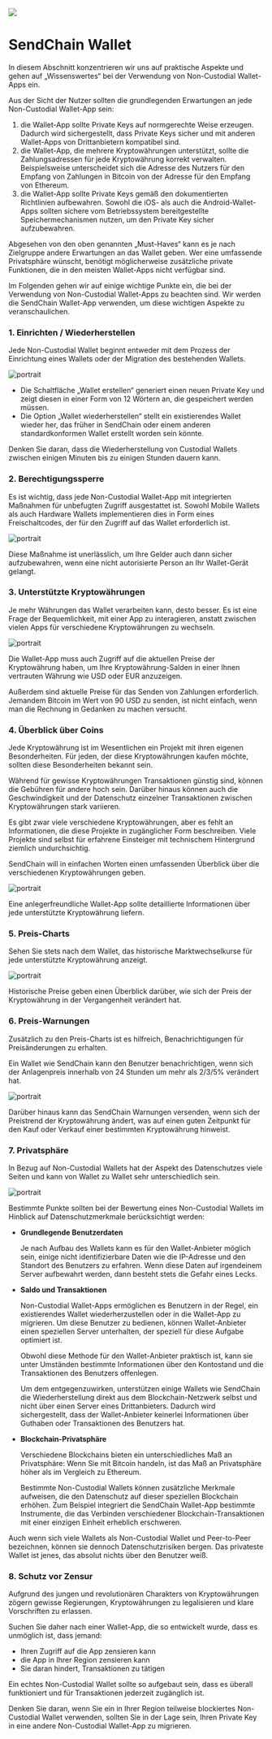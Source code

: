 ![](../images/05-main-l.png)

# SendChain Wallet

In diesem Abschnitt konzentrieren wir uns auf praktische Aspekte und gehen auf „Wissenswertes“ bei der Verwendung von Non-Custodial Wallet-Apps ein.

Aus der Sicht der Nutzer sollten die grundlegenden Erwartungen an jede Non-Custodial Wallet-App sein:

1. die Wallet-App sollte Private Keys auf normgerechte Weise erzeugen. Dadurch wird sichergestellt, dass Private Keys sicher und mit anderen Wallet-Apps von Drittanbietern kompatibel sind.
2. die Wallet-App, die mehrere Kryptowährungen unterstützt, sollte die Zahlungsadressen für jede Kryptowährung korrekt verwalten. Beispielsweise unterscheidet sich die Adresse des Nutzers für den Empfang von Zahlungen in Bitcoin von der Adresse für den Empfang von Ethereum.
3. die Wallet-App sollte Private Keys gemäß den dokumentierten Richtlinien aufbewahren. Sowohl die iOS- als auch die Android-Wallet-Apps sollten sichere vom Betriebssystem bereitgestellte Speichermechanismen nutzen, um den Private Key sicher aufzubewahren.

Abgesehen von den oben genannten „Must-Haves“ kann es je nach Zielgruppe andere Erwartungen an das Wallet geben. Wer eine umfassende Privatsphäre wünscht, benötigt möglicherweise zusätzliche private Funktionen, die in den meisten Wallet-Apps nicht verfügbar sind.

Im Folgenden gehen wir auf einige wichtige Punkte ein, die bei der Verwendung von Non-Custodial Wallet-Apps zu beachten sind. Wir werden die SendChain Wallet-App verwenden, um diese wichtigen Aspekte zu veranschaulichen.

### 1. Einrichten / Wiederherstellen 

Jede Non-Custodial Wallet beginnt entweder mit dem Prozess der Einrichtung eines Wallets oder der Migration des bestehenden Wallets.

![portrait](../images/05-02-s.png)

- Die Schaltfläche „Wallet erstellen“ generiert einen neuen Private Key und zeigt diesen in einer Form von 12 Wörtern an, die gespeichert werden müssen.
- Die Option „Wallet wiederherstellen“ stellt ein existierendes Wallet wieder her, das früher in SendChain oder einem anderen standardkonformen Wallet erstellt worden sein könnte.
	
Denken Sie daran, dass die Wiederherstellung von Custodial Wallets zwischen einigen Minuten bis zu einigen Stunden dauern kann.

### 2. Berechtigungssperre

Es ist wichtig, dass jede Non-Custodial Wallet-App mit integrierten Maßnahmen für unbefugten Zugriff ausgestattet ist. Sowohl Mobile Wallets als auch Hardware Wallets implementieren dies in Form eines Freischaltcodes, der für den Zugriff auf das Wallet erforderlich ist.

![portrait](../images/05-03-s.png)

Diese Maßnahme ist unerlässlich, um Ihre Gelder auch dann sicher aufzubewahren, wenn eine nicht autorisierte Person an Ihr Wallet-Gerät gelangt.

### 3. Unterstützte Kryptowährungen
       
Je mehr Währungen das Wallet verarbeiten kann, desto besser. Es ist eine Frage der Bequemlichkeit, mit einer App zu interagieren, anstatt zwischen vielen Apps für verschiedene Kryptowährungen zu wechseln.

![portrait](../images/05-04-s.png)

Die Wallet-App muss auch Zugriff auf die aktuellen Preise der Kryptowährung haben, um Ihre Kryptowährung-Salden in einer Ihnen vertrauten Währung wie USD oder EUR anzuzeigen.

Außerdem sind aktuelle Preise für das Senden von Zahlungen erforderlich. Jemandem Bitcoin im Wert von 90 USD zu senden, ist nicht einfach, wenn man die Rechnung in Gedanken zu machen versucht.

### 4. Überblick über Coins

Jede Kryptowährung ist im Wesentlichen ein Projekt mit ihren eigenen Besonderheiten. Für jeden, der diese Kryptowährungen kaufen möchte, sollten diese Besonderheiten bekannt sein.

Während für gewisse Kryptowährungen Transaktionen günstig sind, können die Gebühren für andere hoch sein. Darüber hinaus können auch die Geschwindigkeit und der Datenschutz einzelner Transaktionen zwischen Kryptowährungen stark variieren.

Es gibt zwar viele verschiedene Kryptowährungen, aber es fehlt an Informationen, die diese Projekte in zugänglicher Form beschreiben. Viele Projekte sind selbst für erfahrene Einsteiger mit technischem Hintergrund ziemlich undurchsichtig.

SendChain will in einfachen Worten einen umfassenden Überblick über die verschiedenen Kryptowährungen geben.

![portrait](../images/05-05-s.png)

Eine anlegerfreundliche Wallet-App sollte detaillierte Informationen über jede unterstützte Kryptowährung liefern.

### 5. Preis-Charts

Sehen Sie stets nach dem Wallet, das historische Marktwechselkurse für jede unterstützte Kryptowährung anzeigt.

![portrait](../images/05-06-s.png)

Historische Preise geben einen Überblick darüber, wie sich der Preis der Kryptowährung in der Vergangenheit verändert hat.

### 6. Preis-Warnungen

Zusätzlich zu den Preis-Charts ist es hilfreich, Benachrichtigungen für Preisänderungen zu erhalten.

Ein Wallet wie SendChain kann den Benutzer benachrichtigen, wenn sich der Anlagenpreis innerhalb von 24 Stunden um mehr als 2/3/5% verändert hat.

![portrait](../images/05-07-s.png)

Darüber hinaus kann das SendChain Warnungen versenden, wenn sich der Preistrend der Kryptowährung ändert, was auf einen guten Zeitpunkt für den Kauf oder Verkauf einer bestimmten Kryptowährung hinweist.

### 7. Privatsphäre

In Bezug auf Non-Custodial Wallets hat der Aspekt des Datenschutzes viele Seiten und kann von Wallet zu Wallet sehr unterschiedlich sein.

![portrait](../images/05-08-s.png)

Bestimmte Punkte sollten bei der Bewertung eines Non-Custodial Wallets im Hinblick auf Datenschutzmerkmale berücksichtigt werden:

- **Grundlegende Benutzerdaten**
    
    Je nach Aufbau des Wallets kann es für den Wallet-Anbieter möglich sein, einige nicht identifizierbare Daten wie die IP-Adresse und den Standort des Benutzers zu erfahren. Wenn diese Daten auf irgendeinem Server aufbewahrt werden, dann besteht stets die Gefahr eines Lecks.
    
- **Saldo und Transaktionen**

    Non-Custodial Wallet-Apps ermöglichen es Benutzern in der Regel, ein existierendes Wallet wiederherzustellen oder in die Wallet-App zu migrieren. Um diese Benutzer zu bedienen, können Wallet-Anbieter einen speziellen Server unterhalten, der speziell für diese Aufgabe optimiert ist.
    
    Obwohl diese Methode für den Wallet-Anbieter praktisch ist, kann sie unter Umständen bestimmte Informationen über den Kontostand und die Transaktionen des Benutzers offenlegen.
    
    Um dem entgegenzuwirken, unterstützen einige Wallets wie SendChain die Wiederherstellung direkt aus dem Blockchain-Netzwerk selbst und nicht über einen Server eines Drittanbieters. Dadurch wird sichergestellt, dass der Wallet-Anbieter keinerlei Informationen über Guthaben oder Transaktionen des Benutzers hat.
    
- **Blockchain-Privatsphäre**

    Verschiedene Blockchains bieten ein unterschiedliches Maß an Privatsphäre: Wenn Sie mit Bitcoin handeln, ist das Maß an Privatsphäre höher als im Vergleich zu Ethereum.
    
    Bestimmte Non-Custodial Wallets können zusätzliche Merkmale aufweisen, die den Datenschutz auf dieser speziellen Blockchain erhöhen. Zum Beispiel integriert die SendChain Wallet-App bestimmte Instrumente, die das Verbinden verschiedener Blockchain-Transaktionen mit einer einzigen Einheit erheblich erschweren.
    
Auch wenn sich viele Wallets als Non-Custodial Wallet und Peer-to-Peer bezeichnen, können sie dennoch Datenschutzrisiken bergen. Das privateste Wallet ist jenes, das absolut nichts über den Benutzer weiß.

### 8. Schutz vor Zensur

Aufgrund des jungen und revolutionären Charakters von Kryptowährungen zögern gewisse Regierungen, Kryptowährungen zu legalisieren und klare Vorschriften zu erlassen.

Suchen Sie daher nach einer Wallet-App, die so entwickelt wurde, dass es unmöglich ist, dass jemand:

- Ihren Zugriff auf die App zensieren kann
- die App in Ihrer Region zensieren kann
- Sie daran hindert, Transaktionen zu tätigen

Ein echtes Non-Custodial Wallet sollte so aufgebaut sein, dass es überall funktioniert und für Transaktionen jederzeit zugänglich ist.

Denken Sie daran, wenn Sie ein in Ihrer Region teilweise blockiertes Non-Custodial Wallet verwenden, sollten Sie in der Lage sein, Ihren Private Key in eine andere Non-Custodial Wallet-App zu migrieren.

